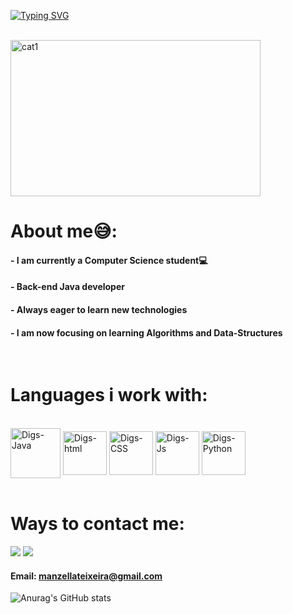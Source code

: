 [![Typing SVG](https://readme-typing-svg.demolab.com?font=Fira+Code&weight=700&size=26&pause=1000&color=9E19A9&background=FFFFFF00&width=435&lines=Hey!+Nice+to+have+you+here)](https://git.io/typing-svg)

<div style="display: inline_block"><br>
  <img align="center" alt="cat1" height="250" width="400" src="https://media.giphy.com/media/MDJ9IbxxvDUQM/giphy.gif"/>
</div>

# About me:sweat_smile::

#### - I am currently a Computer Science student:computer:
#### - Back-end Java developer
#### - Always eager to learn new technologies
#### - I am now focusing on learning Algorithms and Data-Structures

<br>

# Languages i work with:
<div style="display: inline_block"><br>
  <img align="center" alt="Digs-Java" height="80" width="80" src="https://cdn.jsdelivr.net/gh/devicons/devicon/icons/java/java-original-wordmark.svg" />
  <img align="center" alt="Digs-html" height="70" width="70" src="https://cdn.jsdelivr.net/gh/devicons/devicon/icons/html5/html5-original.svg" />
  <img align="center" alt="Digs-CSS" height="70" width="70"  src="https://cdn.jsdelivr.net/gh/devicons/devicon/icons/css3/css3-original.svg" />
  <img align="center" alt="Digs-Js" height="70" width="70" src="https://cdn.jsdelivr.net/gh/devicons/devicon/icons/javascript/javascript-original.svg" />
  <img align="center" alt="Digs-Python" height="70" width="70" src="https://cdn.jsdelivr.net/gh/devicons/devicon/icons/python/python-original.svg" />
</div>

<br>



# Ways to contact me:
  <a href="https://www.linkedin.com/in/rodrigo-manzella-7b8b0a23b//" target="_blank"><img src="https://img.shields.io/badge/-LinkedIn-%230077B5?style=for-the-badge&logo=linkedin&logoColor=white" target="_blank"></a> 
  <a href="https://www.instagram.com/rodrigo_manzella/" target="_blank"><img src="https://img.shields.io/badge/-Instagram-%23E4405F?style=for-the-badge&logo=instagram&logoColor=white" target="_blank"></a>
  
 #### Email: manzellateixeira@gmail.com





![Anurag's GitHub stats](https://github-readme-stats.vercel.app/api?username=RodManzella&show_icons=true&theme=radical)





